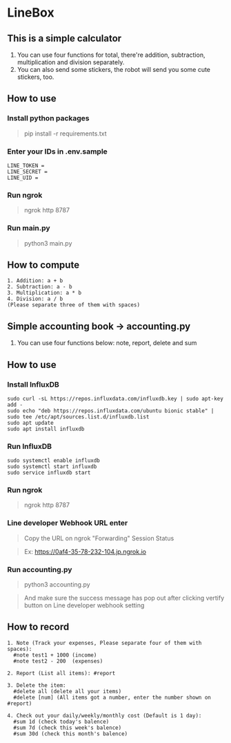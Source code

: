 # LineBox

## This is a simple calculator
1. You can use four functions for total, there're addition, subtraction, multiplication and division separately.
2. You can also send some stickers, the robot will send you some cute stickers, too.

## How to use
### Install python packages
> pip install -r requirements.txt
### Enter your IDs in .env.sample
```
LINE_TOKEN =
LINE_SECRET =
LINE_UID =
```
### Run ngrok
> ngrok http 8787
### Run main.py
> python3 main.py

## How to compute
```
1. Addition: a + b
2. Subtraction: a - b
3. Multiplication: a * b
4. Division: a / b
(Please separate three of them with spaces)
```

## Simple accounting book -> accounting.py
1. You can use four functions below: note, report, delete and sum

## How to use
### Install InfluxDB
```
sudo curl -sL https://repos.influxdata.com/influxdb.key | sudo apt-key add -
sudo echo "deb https://repos.influxdata.com/ubuntu bionic stable" | sudo tee /etc/apt/sources.list.d/influxdb.list
sudo apt update
sudo apt install influxdb
```
### Run InfluxDB
```
sudo systemctl enable influxdb
sudo systemctl start influxdb
sudo service influxdb start
```
### Run ngrok
> ngrok http 8787
### Line developer Webhook URL enter
> Copy the URL on ngrok "Forwarding" Session Status 

> Ex: https://0af4-35-78-232-104.jp.ngrok.io
### Run accounting.py
> python3 accounting.py

> And make sure the success message has pop out after clicking vertify button on Line developer webhook setting

## How to record
```
1. Note (Track your expenses, Please separate four of them with spaces): 
  #note test1 + 1000 (income)
  #note test2 - 200  (expenses)
  
2. Report (List all items): #report

3. Delete the item: 
  #delete all (delete all your items)
  #delete [num] (All items got a number, enter the number shown on #report)
  
4. Check out your daily/weekly/monthly cost (Default is 1 day): 
  #sum 1d (check today's balence)
  #sum 7d (check this week's balence)
  #sum 30d (check this month's balence)
```
